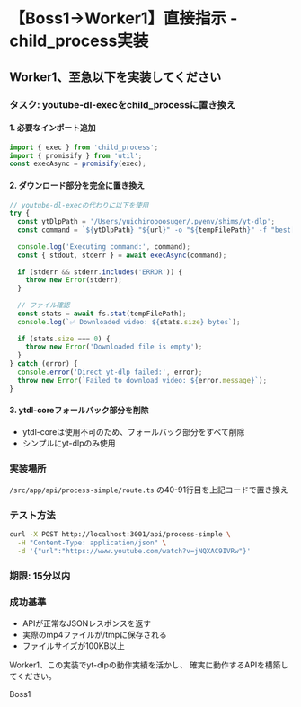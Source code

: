 # 【Boss1→Worker1】直接指示 - child_process実装

## Worker1、至急以下を実装してください

### タスク: youtube-dl-execをchild_processに置き換え

#### 1. 必要なインポート追加
```typescript
import { exec } from 'child_process';
import { promisify } from 'util';
const execAsync = promisify(exec);
```

#### 2. ダウンロード部分を完全に置き換え
```typescript
// youtube-dl-execの代わりに以下を使用
try {
  const ytDlpPath = '/Users/yuichiroooosuger/.pyenv/shims/yt-dlp';
  const command = `${ytDlpPath} "${url}" -o "${tempFilePath}" -f "best[height<=480]/best" --no-check-certificate`;
  
  console.log('Executing command:', command);
  const { stdout, stderr } = await execAsync(command);
  
  if (stderr && stderr.includes('ERROR')) {
    throw new Error(stderr);
  }
  
  // ファイル確認
  const stats = await fs.stat(tempFilePath);
  console.log(`✅ Downloaded video: ${stats.size} bytes`);
  
  if (stats.size === 0) {
    throw new Error('Downloaded file is empty');
  }
} catch (error) {
  console.error('Direct yt-dlp failed:', error);
  throw new Error(`Failed to download video: ${error.message}`);
}
```

#### 3. ytdl-coreフォールバック部分を削除
- ytdl-coreは使用不可のため、フォールバック部分をすべて削除
- シンプルにyt-dlpのみ使用

### 実装場所
`/src/app/api/process-simple/route.ts` の40-91行目を上記コードで置き換え

### テスト方法
```bash
curl -X POST http://localhost:3001/api/process-simple \
  -H "Content-Type: application/json" \
  -d '{"url":"https://www.youtube.com/watch?v=jNQXAC9IVRw"}'
```

### 期限: 15分以内

### 成功基準
- APIが正常なJSONレスポンスを返す
- 実際のmp4ファイルが/tmpに保存される
- ファイルサイズが100KB以上

Worker1、この実装でyt-dlpの動作実績を活かし、
確実に動作するAPIを構築してください。

Boss1